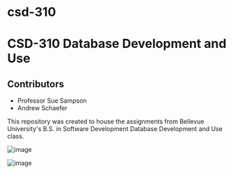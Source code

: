 # csd-310
<h1>CSD-310 Database Development and Use</h1>
<h2>Contributors</h2>
<ul>
  <li>Professor Sue Sampson</li>
  <li>Andrew Schaefer</li>
</ul>
This repository was created to house the assignments from Bellevue University's B.S. in Software Development Database Development and Use class.

![image](https://user-images.githubusercontent.com/81192828/133911504-93d5ea0c-9308-4b7f-8249-bb53981278d9.png)

![image](https://user-images.githubusercontent.com/81192828/133911507-d8c399f5-d510-4f6b-8b6f-3f6e920464a4.png)




